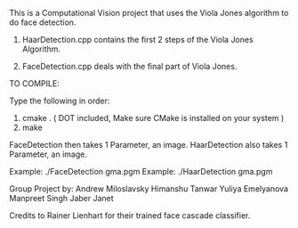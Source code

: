 This is a Computational Vision project that uses the Viola Jones algorithm to do face detection.

1. HaarDetection.cpp contains the first 2 steps of the Viola Jones Algorithm.

2. FaceDetection.cpp deals with the final part of Viola Jones.

TO COMPILE:

Type the following in order:

1. cmake . ( DOT included, Make sure CMake is installed on your system )
2. make

FaceDetection then takes 1 Parameter, an image.
HaarDetection also takes 1 Parameter, an image.

Example: ./FaceDetection gma.pgm
Example: ./HaarDetection gma.pgm

Group Project by:
	Andrew Miloslavsky
	Himanshu Tanwar
	Yuliya Emelyanova
	Manpreet Singh
	Jaber Janet
	
Credits to Rainer Lienhart for their trained face cascade classifier.
